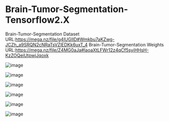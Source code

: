 # Brain-Tumor-Segmentation-Tensorflow2.X
Brain-Tumor-Segmentation Dataset URL:https://mega.nz/file/g4lUGIID#Wmkbu7aKZwg-JCZh_a9SRQN2cNRaTsVZlEDKk6uxT_4
Brain-Tumor-Segmentation Weights URL:https://mega.nz/file/Z4MG0aJa#laoaXtLFWr12z4qCf5syiHHsH-KzZOQeiUtpwjJqoxk

![image](https://github.com/wade0125/Brain-Tumor-Segmentation-Tensorflow2.X/blob/main/img/rate%20dataset.png)

![image](https://github.com/wade0125/Brain-Tumor-Segmentation-Tensorflow2.X/blob/main/img/show%20dataset.png)


![image](https://github.com/wade0125/Brain-Tumor-Segmentation-Tensorflow2.X/blob/main/img/Training_history%20U-Net.png)



![image](https://github.com/wade0125/Brain-Tumor-Segmentation-Tensorflow2.X/blob/main/img/U-Net%20Predict%20Result.png)


![image](https://github.com/wade0125/Brain-Tumor-Segmentation-Tensorflow2.X/blob/main/img/Training%20VGG19_U-Net.png)



![image](https://github.com/wade0125/Brain-Tumor-Segmentation-Tensorflow2.X/blob/main/img/VGG19_U-Net%20predict%20result.png)


